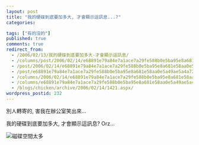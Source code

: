 ```yaml
---
layout: post
title: "我的硬碟到底要加多大, 才會顯示這訊息...?"
categories:

tags: ["有的沒的"]
published: true
comments: true
redirect_from:
  - /2006/02/13/我的硬碟到底要加多大-才會顯示這訊息/
  - /columns/post/2006/02/14/e68891e79a84e7a1ace7a29fe588b0e5ba95e8a681e58aa0e5a49ae5a4a72c-e6898de69c83e9a1afe7a4bae98099e8a88ae681af.aspx/
  - /post/2006/02/14/e68891e79a84e7a1ace7a29fe588b0e5ba95e8a681e58aa0e5a49ae5a4a72c-e6898de69c83e9a1afe7a4bae98099e8a88ae681af.aspx/
  - /post/e68891e79a84e7a1ace7a29fe588b0e5ba95e8a681e58aa0e5a49ae5a4a72c-e6898de69c83e9a1afe7a4bae98099e8a88ae681af.aspx/
  - /columns/2006/02/14/e68891e79a84e7a1ace7a29fe588b0e5ba95e8a681e58aa0e5a49ae5a4a72c-e6898de69c83e9a1afe7a4bae98099e8a88ae681af.aspx/
  - /columns/e68891e79a84e7a1ace7a29fe588b0e5ba95e8a681e58aa0e5a49ae5a4a72c-e6898de69c83e9a1afe7a4bae98099e8a88ae681af.aspx/
  - /blogs/chicken/archive/2006/02/14/1421.aspx/
wordpress_postid: 232
---
```


別人轉寄的, 害我在辦公室笑出來...

我的硬碟到底要加多大, 才會顯示這訊息? Orz...

![磁碟空間太多](/images/2006-02-14-hard-disk-space-message-question/磁碟空間太多.jpg)
